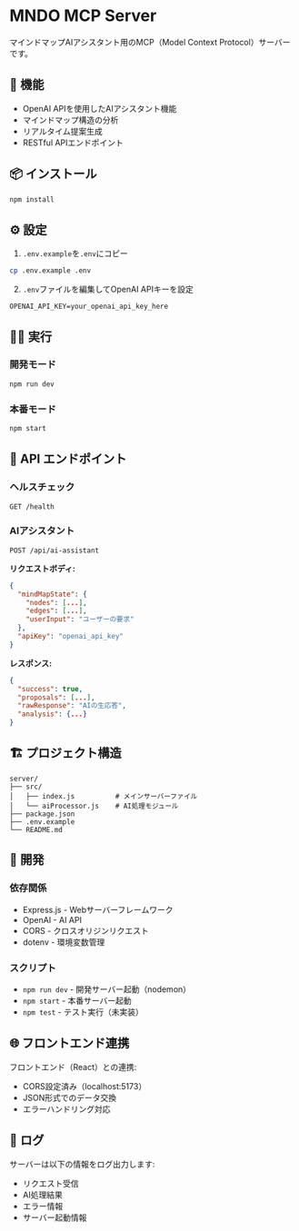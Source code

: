 # MNDO MCP Server

マインドマップAIアシスタント用のMCP（Model Context Protocol）サーバーです。

## 🚀 機能

- OpenAI APIを使用したAIアシスタント機能
- マインドマップ構造の分析
- リアルタイム提案生成
- RESTful APIエンドポイント

## 📦 インストール

```bash
npm install
```

## ⚙️ 設定

1. `.env.example`を`.env`にコピー
```bash
cp .env.example .env
```

2. `.env`ファイルを編集してOpenAI APIキーを設定
```env
OPENAI_API_KEY=your_openai_api_key_here
```

## 🏃‍♂️ 実行

### 開発モード
```bash
npm run dev
```

### 本番モード
```bash
npm start
```

## 📡 API エンドポイント

### ヘルスチェック
```
GET /health
```

### AIアシスタント
```
POST /api/ai-assistant
```

**リクエストボディ:**
```json
{
  "mindMapState": {
    "nodes": [...],
    "edges": [...],
    "userInput": "ユーザーの要求"
  },
  "apiKey": "openai_api_key"
}
```

**レスポンス:**
```json
{
  "success": true,
  "proposals": [...],
  "rawResponse": "AIの生応答",
  "analysis": {...}
}
```

## 🏗️ プロジェクト構造

```
server/
├── src/
│   ├── index.js          # メインサーバーファイル
│   └── aiProcessor.js    # AI処理モジュール
├── package.json
├── .env.example
└── README.md
```

## 🔧 開発

### 依存関係
- Express.js - Webサーバーフレームワーク
- OpenAI - AI API
- CORS - クロスオリジンリクエスト
- dotenv - 環境変数管理

### スクリプト
- `npm run dev` - 開発サーバー起動（nodemon）
- `npm start` - 本番サーバー起動
- `npm test` - テスト実行（未実装）

## 🌐 フロントエンド連携

フロントエンド（React）との連携:
- CORS設定済み（localhost:5173）
- JSON形式でのデータ交換
- エラーハンドリング対応

## 📝 ログ

サーバーは以下の情報をログ出力します:
- リクエスト受信
- AI処理結果
- エラー情報
- サーバー起動情報 